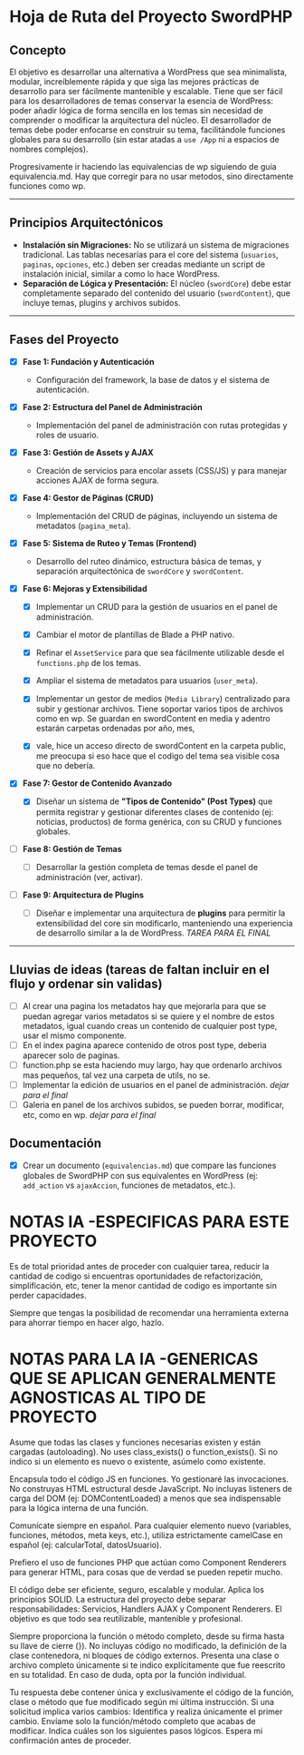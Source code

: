 # Hoja de Ruta del Proyecto SwordPHP

## Concepto
El objetivo es desarrollar una alternativa a WordPress que sea minimalista, modular, increíblemente rápida y que siga las mejores prácticas de desarrollo para ser fácilmente mantenible y escalable. Tiene que ser fácil para los desarrolladores de temas conservar la esencia de WordPress: poder añadir lógica de forma sencilla en los temas sin necesidad de comprender o modificar la arquitectura del núcleo. El desarrollador de temas debe poder enfocarse en construir su tema, facilitándole funciones globales para su desarrollo (sin estar atadas a `use /App` ni a espacios de nombres complejos).

Progresivamente ir haciendo las equivalencias de wp siguiendo de guia equivalencia.md. Hay que corregir para no usar metodos, sino directamente funciones como wp.

---

## Principios Arquitectónicos
- **Instalación sin Migraciones:** No se utilizará un sistema de migraciones tradicional. Las tablas necesarias para el core del sistema (`usuarios`, `paginas`, `opciones`, etc.) deben ser creadas mediante un script de instalación inicial, similar a como lo hace WordPress.
- **Separación de Lógica y Presentación:** El núcleo (`swordCore`) debe estar completamente separado del contenido del usuario (`swordContent`), que incluye temas, plugins y archivos subidos.

---

## Fases del Proyecto

- [x] **Fase 1: Fundación y Autenticación**
    - Configuración del framework, la base de datos y el sistema de autenticación.

- [x] **Fase 2: Estructura del Panel de Administración**
    - Implementación del panel de administración con rutas protegidas y roles de usuario.

- [x] **Fase 3: Gestión de Assets y AJAX**
    - Creación de servicios para encolar assets (CSS/JS) y para manejar acciones AJAX de forma segura.

- [x] **Fase 4: Gestor de Páginas (CRUD)**
    - Implementación del CRUD de páginas, incluyendo un sistema de metadatos (`pagina_meta`).

- [x] **Fase 5: Sistema de Ruteo y Temas (Frontend)**
    - Desarrollo del ruteo dinámico, estructura básica de temas, y separación arquitectónica de `swordCore` y `swordContent`.

- [x] **Fase 6: Mejoras y Extensibilidad**
    - [x] Implementar un CRUD para la gestión de usuarios en el panel de administración.
    - [x] Cambiar el motor de plantillas de Blade a PHP nativo.
    - [x] Refinar el `AssetService` para que sea fácilmente utilizable desde el `functions.php` de los temas.
    - [x] Ampliar el sistema de metadatos para usuarios (`user_meta`).
    - [x] Implementar un gestor de medios (`Media Library`) centralizado para subir y gestionar archivos. Tiene soportar varios tipos de archivos como en wp. Se guardan en swordContent en media y adentro estarán carpetas ordenadas por año, mes,
    
    - [x] vale, hice un acceso directo de swordContent en la carpeta public, me preocupa si eso hace que el codigo del tema sea visible cosa que no debería. 
    
- [x] **Fase 7: Gestor de Contenido Avanzado**
    - [x] Diseñar un sistema de **"Tipos de Contenido" (Post Types)** que permita registrar y gestionar diferentes clases de contenido (ej: noticias, productos) de forma genérica, con su CRUD y funciones globales.

- [ ] **Fase 8: Gestión de Temas**
    - [ ] Desarrollar la gestión completa de temas desde el panel de administración (ver, activar).

- [ ] **Fase 9: Arquitectura de Plugins**
    - [ ] Diseñar e implementar una arquitectura de **plugins** para permitir la extensibilidad del core sin modificarlo, manteniendo una experiencia de desarrollo similar a la de WordPress. *TAREA PARA EL FINAL*

---

## Lluvias de ideas (tareas de faltan incluir en el flujo y ordenar sin validas)

- [ ] Al crear una pagina los metadatos hay que mejorarla para que se puedan agregar varios metadatos si se quiere y el nombre de estos metadatos, igual cuando creas un contenido de cualquier post type, usar el mismo componente. 
- [ ] En el index pagina aparece contenido de otros post type, deberia aparecer solo de paginas.
- [ ] function.php se esta haciendo muy largo, hay que ordenarlo archivos mas pequeños, tal vez una carpeta de utils, no se.
- [ ] Implementar la edición de usuarios en el panel de administración. *dejar para el final*
- [ ] Galeria en panel de los archivos subidos, se pueden borrar, modificar, etc, como en wp. *dejar para el final*

## Documentación
- [x] Crear un documento (`equivalencias.md`) que compare las funciones globales de SwordPHP con sus equivalentes en WordPress (ej: `add_action` vs `ajaxAccion`, funciones de metadatos, etc.).


# NOTAS IA -ESPECIFICAS PARA ESTE PROYECTO

Es de total prioridad antes de proceder con cualquier tarea, reducir la cantidad de codigo si encuentras oportunidades de refactorización, simplificación, etc, tener la menor cantidad de codigo es importante sin perder capacidades.

Siempre que tengas la posibilidad de recomendar una herramienta externa para ahorrar tiempo en hacer algo, hazlo.

# NOTAS PARA LA IA -GENERICAS QUE SE APLICAN GENERALMENTE AGNOSTICAS AL TIPO DE PROYECTO

Asume que todas las clases y funciones necesarias existen y están cargadas (autoloading). No uses class_exists() o function_exists(). Si no indico si un elemento es nuevo o existente, asúmelo como existente.

Encapsula todo el código JS en funciones. Yo gestionaré las invocaciones. No construyas HTML estructural desde JavaScript. No incluyas listeners de carga del DOM (ej: DOMContentLoaded) a menos que sea indispensable para la lógica interna de una función.

Comunícate siempre en español. Para cualquier elemento nuevo (variables, funciones, métodos, meta keys, etc.), utiliza estrictamente camelCase en español (ej: calcularTotal, datosUsuario).

Prefiero el uso de funciones PHP que actúan como Component Renderers para generar HTML, para cosas que de verdad se pueden repetir mucho.

El código debe ser eficiente, seguro, escalable y modular. Aplica los principios SOLID. La estructura del proyecto debe separar responsabilidades: Servicios, Handlers AJAX y Component Renderers. El objetivo es que todo sea reutilizable, mantenible y profesional.

Siempre proporciona la función o método completo, desde su firma hasta su llave de cierre (}). No incluyas código no modificado, la definición de la clase contenedora, ni bloques de código externos. Presenta una clase o archivo completo únicamente si te indico explícitamente que fue reescrito en su totalidad. En caso de duda, opta por la función individual.

Tu respuesta debe contener única y exclusivamente el código de la función, clase o método que fue modificado según mi última instrucción. Si una solicitud implica varios cambios: Identifica y realiza únicamente el primer cambio. Envíame solo la función/método completo que acabas de modificar. Indica cuáles son los siguientes pasos lógicos. Espera mi confirmación antes de proceder.